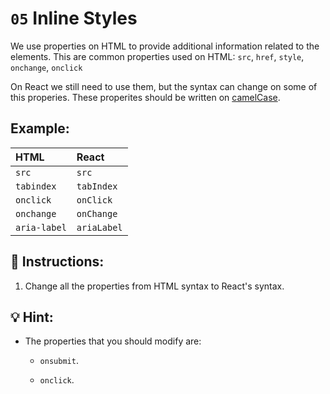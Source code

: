 # `05` Inline Styles

We use properties on HTML to provide additional information related to the elements.  This are common properties used on HTML: `src`, `href`, `style`, `onchange`, `onclick`

On React we still need to use them, but the syntax can change on some of this properies. These properites should be written on [camelCase](https://www.theserverside.com/answer/Camel-case-vs-snake-case-Whats-the-difference#:~:text=When%20multiple%20words%20are%20used,between%20words%20to%20create%20separation.).

## Example:

|HTML        |   React   |
|:-----------|:----------|
|`src`       |  `src`    |
| `tabindex` |`tabIndex` |
| `onclick`  | `onClick` |
| `onchange` |`onChange` |
|`aria-label`|`ariaLabel`|

## 📝 Instructions:

1. Change all the properties from HTML syntax to React's syntax.

## 💡 Hint:

+ The properties that you should modify are:

    + `onsubmit`.

    + `onclick`.